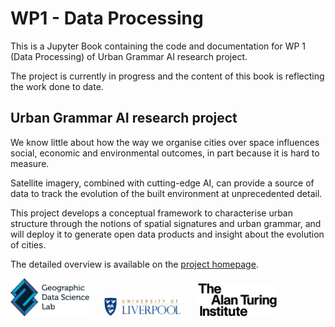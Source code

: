 # WP1 - Data Processing

This is a Jupyter Book containing the code and documentation for WP 1 (Data Processing) of Urban Grammar AI research project.

The project is currently in progress and the content of this book is reflecting the work done to date.

## Urban Grammar AI research project

We know little about how the way we organise cities over space influences social, economic and environmental outcomes, in part because it is hard to measure.

Satellite imagery, combined with cutting-edge AI, can provide a source of data to track the evolution of the built environment at unprecedented detail.

This project develops a conceptual framework to characterise urban structure through the notions of spatial signatures and urban grammar, and will deploy it to generate open data products and insight about the evolution of cities.

The detailed overview is available on the [project homepage](https://urbangrammarai.xyz).

[<img src="_static/gdsl.png" alt="GDSL" width="25%" style="margin-right: 20px">](https://www.liverpool.ac.uk/geographic-data-science/)
[<img src="_static/liv_logo.png" alt="University of Liverpool"  width="25%" style="margin-right: 20px">](https://www.liverpool.ac.uk)
[<img src="_static/ati_logo.png" alt="ATI"  width="25%">](https://www.turing.ac.uk/)
